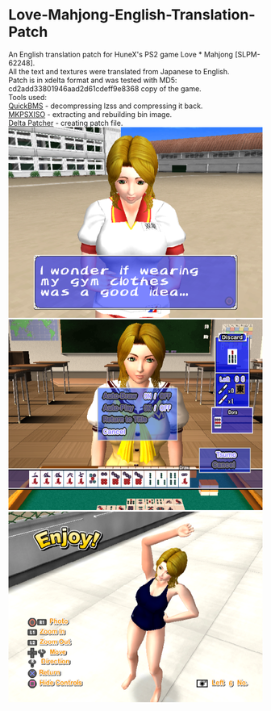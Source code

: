 # Love-Mahjong-English-Translation-Patch
An English translation patch for HuneX's PS2 game Love * Mahjong [SLPM-62248]. \
All the text and textures were translated from Japanese to English. \
Patch is in xdelta format and was tested with MD5: cd2add33801946aad2d61cdeff9e8368 copy of the game. \
Tools used: \
[QuickBMS](https://aluigi.altervista.org/quickbms.htm) - decompressing lzss and compressing it back. \
[MKPSXISO](https://github.com/Lameguy64/mkpsxiso) - extracting and rebuilding bin image. \
[Delta Patcher](https://github.com/marco-calautti/DeltaPatcher) - creating patch file. \
![WIP1](screenshots/Dialogue.png)
![WIP2](screenshots/Mahjong_Menu.png)
![WIP3](screenshots/Reward.png)
